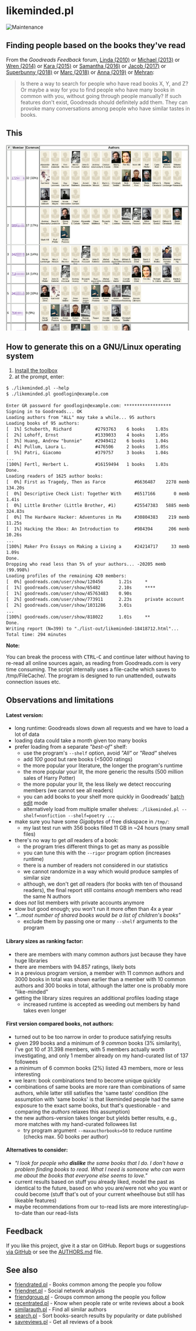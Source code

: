 # likeminded.pl

![Maintenance](https://img.shields.io/maintenance/yes/2019.svg)


## Finding people based on the books they've read

From the _Goodreads Feedback_ forum, 
[Linda (2010)](https://web.archive.org/web/20170427072407/http://www.goodreads.com/topic/show/298531-is-there-an-option-to-do-a-general-search-for-people-with-similar-readin)
or [Michael (2013)](https://web.archive.org/web/20190525014022/https://www.goodreads.com/topic/show/1619830-finding-friends-using-compare-books)
or [Wren (2014)](https://web.archive.org/web/20190525013926/https://www.goodreads.com/topic/show/1790589-what-if-there-was-a-recommended-friends-feature) 
or [Kara (2015)](https://web.archive.org/web/20190525013835/https://www.goodreads.com/topic/show/17019858-compare-books-suggestion)
or [Samantha (2016)](https://web.archive.org/web/20190525013741/https://www.goodreads.com/topic/show/18167287-users-like-you-feature-suggestion)
or [Jacob (2017)](https://web.archive.org/web/20190525013655/https://www.goodreads.com/topic/show/18433578-find-me-a-friend-with-same-taste-for-books)
or [Superbunny (2018)](https://web.archive.org/web/20190525013600/https://www.goodreads.com/topic/show/19361289-searching-others-with-similar-taste-to-mine)
or [Marc (2018)](https://web.archive.org/web/20190525013501/https://www.goodreads.com/topic/show/19252693-new-suggestion-to-find-like-minded-people)
or [Anna (2019)](https://help.goodreads.com/s/question/0D51H00004AEWwNSAX/is-there-a-way-to-find-people-who-have-similar-tastes-in-books-i-like-so-i-can-follow-them)
or [Mehran](https://web.archive.org/web/20190525013406/https://www.goodreads.com/topic/show/19397936-finding-people-based-on-the-books-they-ve-read):
> Is there a way to search for people who have read books X, Y, and Z? Or maybe
> a way for you to find people who have many books in common with you, without
> going through people manually? If such features don't exist, Goodreads should
> definitely add them. They can provoke many conversations among people who have
> similar tastes in books. 



## This

![Screenshot](img/likeminded.png?raw=true "Screenshot")



## How to generate this on a GNU/Linux operating system

1. [Install the toolbox](../README.md#Getting-started)
2. at the prompt, enter:
```console
$ ./likeminded.pl --help
$ ./likeminded.pl goodlogin@example.com

Enter GR password for goodlogin@example.com: ******************
Signing in to Goodreads... OK
Loading authors from "ALL" may take a while... 95 authors
Loading books of 95 authors:
[  1%] Schuberth, Richard         #2793763    6 books    1.03s
[  2%] Lohoff, Ernst              #1339033    4 books    1.05s
[  3%] Huang, Andrew "bunnie"     #2949412    6 books    1.04s
[  4%] Pullum, Laura L.           #476506     2 books    1.05s
[  5%] Patri, Giacomo             #379757     3 books    1.04s
...
[100%] Fertl, Herbert L.          #16159494   1 books    1.03s
Done.
Loading readers of 1625 author books:
[  0%] First as Tragedy, Then as Farce           #6636487    2278 memb    134.20s
[  0%] Descriptive Check List: Together With     #6517166       0 memb      1.41s
[  0%] Little Brother (Little Brother, #1)       #25547383   5885 memb    324.83s
[  0%] The Hardware Hacker: Adventures in Ma     #30804383    219 memb     11.25s
[  1%] Hacking the Xbox: An Introduction to      #984394      206 memb     10.26s
...
[100%] Maker Pro Essays on Making a Living a     #24214717     33 memb      1.09s
Done.
Dropping who read less than 5% of your authors... -20205 memb (99.998%)
Loading profiles of the remaining 420 members:
[  0%] goodreads.com/user/show/120456      1.21s     *
[  1%] goodreads.com/user/show/65482       2.10s     ****
[  1%] goodreads.com/user/show/45763483    0.90s
[  2%] goodreads.com/user/show/773911      2.23s     private account
[  2%] goodreads.com/user/show/1031286     3.01s
...
[100%] goodreads.com/user/show/818022      1.01s     **
Done.
Writing report (N=399) to "./list-out/likeminded-18418712.html"...
Total time: 294 minutes
```

**Note:**

You can break the process with <kbd>CTRL</kbd>-<kbd>C</kbd> and continue later
without having to re-read all online sources again, as reading from
Goodreads.com is very time consuming.  The script internally uses a
file-cache which saves to /tmp/FileCache/.
The program is designed to run unattended, outwaits connection issues etc.


## Observations and limitations

#### Latest version:
- long runtime: Goodreads slows down all requests and we have to load a lot of data
- loading data could take a month given too many books
- prefer loading from a separate _"best-of"_ shelf:
	- use the program's `--shelf` option, avoid _"All"_ or _"Read"_ shelves
	- add _100_ good but rare books (&lt;5000 ratings)
	- the more popular your literature, the longer the program's runtime
	- the more popular your lit, the more generic the results (500 million sales of Harry Potter)
	- the more popular your lit, the less likely we detect reoccuring members (we cannot see all readers)
	- you can add books to your shelf more quickly in Goodreads' [batch edit](https://2.bp.blogspot.com/-MBcqYj2mK_I/UsyW06AX43I/AAAAAAAAEdE/5V5z2_XJaCI/s1600/Step+1&2.jpg) mode   
	- alternatively load from multiple smaller shelves: 
	  `./likeminded.pl --shelf=nonfiction --shelf=poetry ...`
- make sure you have some _Gigabytes_ of free diskspace in `/tmp/`: 
	- my last test run with 356 books filled 11 GB in ~24 hours (many small files)
- there's no way to get _all_ readers of a book:
	- the program tries different things to get as many as possible
	- you can tune this with the `--rigor` program option (increases runtime)
	- there is a number of readers not considered in our statistics
	- we cannot randomize in a way which would produce samples of similar size
	- although, we don't get _all_ readers (for books with ten of thousand readers), 
	  the final report still contains _enough_ members who read the same N authors
- does _not_ list members with private accounts anymore
- slow but good enough; you won't run it more often than 4x a year
- _"...most number of shared books would be a list of children's books"_ 
	- exclude them by passing one or many `--shelf` arguments to the program


#### Library sizes as ranking factor:
- there are members with many common authors just because they have huge libraries
- there are members with 94.857 ratings, likely bots
- in a previous program version,
  a member with 11 common authors and 3000 books in total was shown earlier than
  a member with 10 common authors and  300 books in total, 
  although the latter one is probably more "like-minded"
- getting the library sizes requires an additional profiles loading stage
	- increased runtime is accepted as weeding out members
	  by hand takes even longer


#### First version compared books, not authors:
- turned out to be too narrow in order to produce satisfying results
- given 299 books and a minimum of 9 _common_ books (3% similarity), 
  I've got 10 of 31.398 members,
  with 5 members actually worth investigating, 
  and only 1 member already on my hand-curated list of 137 followees
- a minimum of 6 common books (2%) listed 43 members, more or less interesting
- we learn: book combinations tend to become unique quickly
- combinations of same books are more rare than combinations of same authors, 
  while latter still satisfies the 'same taste' condition 
  (the assumption with 'same books' is that likeminded people had the same exposure to the exact same books, but that's questionable - and comparing the _authors_ relaxes this assumption)
- the new authors-version takes longer but yields better results, e.g.,
  more matches with my hand-curated followees list
	- try program argument `--maxauthorbooks=50` to reduce runtime (checks max. 50 books per author)
  

#### Alternatives to consider:
- _"I look for people who __dislike__ the same books that I do. I don't have a problem finding books to read. What I need is someone who can warn me about the books that everyone else seems to love."_
- current results based on stuff you already liked, model the past as identical to the future, based on who you are/were not who you want or could become (stuff that's out of your current wheelhouse but still has likeable features)
- maybe recommendations from our to-read lists are more interesting/up-to-date than our read-lists


## Feedback

If you like this project, give it a star on GitHub.
Report bugs or suggestions [via GitHub](https://github.com/andre-st/goodreads-toolbox/issues) 
or see the [AUTHORS.md](../AUTHORS.md) file.


## See also

- [friendrated.pl](friendrated.md) - Books common among the people you follow
- [friendnet.pl](friendnet.md)     - Social network analysis
- [friendgroup.pl](friendgroup.md) - Groups common among the people you follow
- [recentrated.pl](recentrated.md) - Know when people rate or write reviews about a book
- [similarauth.pl](similarauth.md) - Find all similar authors
- [search.pl](search.md)           - Sort books-search results by popularity or date published
- [savreviews.pl](savreviews.md)   - Get all reviews of a book

